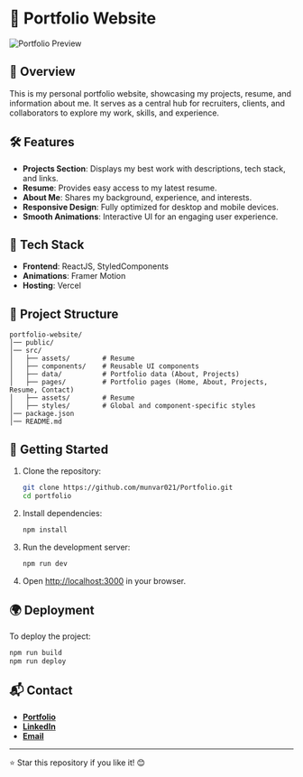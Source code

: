 # 🚀 Portfolio Website

![Portfolio Preview](https://res.cloudinary.com/dnkjgw2ti/image/upload/v1742747734/Portfolio/fmrww5vxxzb2odszpvhx.png)

## 🌟 Overview

This is my personal portfolio website, showcasing my projects, resume, and information about me. It serves as a central hub for recruiters, clients, and collaborators to explore my work, skills, and experience.

## 🛠️ Features

- **Projects Section**: Displays my best work with descriptions, tech stack, and links.
- **Resume**: Provides easy access to my latest resume.
- **About Me**: Shares my background, experience, and interests.
- **Responsive Design**: Fully optimized for desktop and mobile devices.
- **Smooth Animations**: Interactive UI for an engaging user experience.

## 🚧 Tech Stack

- **Frontend**: ReactJS, StyledComponents
- **Animations**: Framer Motion
- **Hosting**: Vercel

## 📂 Project Structure

```
portfolio-website/
│── public/
│── src/
│   ├── assets/        # Resume
│   ├── components/    # Reusable UI components
│   ├── data/          # Portfolio data (About, Projects)
│   ├── pages/         # Portfolio pages (Home, About, Projects, Resume, Contact)
│   ├── assets/        # Resume
│   ├── styles/        # Global and component-specific styles
│── package.json
│── README.md
```

## 🚀 Getting Started

1. Clone the repository:
   ```sh
   git clone https://github.com/munvar021/Portfolio.git
   cd portfolio
   ```
2. Install dependencies:
   ```sh
   npm install
   ```
3. Run the development server:
   ```sh
   npm run dev
   ```
4. Open [http://localhost:3000](http://localhost:3000) in your browser.

## 🌍 Deployment

To deploy the project:

```sh
npm run build
npm run deploy
```

## 📬 Contact

- **[Portfolio](https://portfolio-beta-eight-29.vercel.app)**
- **[LinkedIn](https://www.linkedin.com/in/munvar-khajavali-shaik)**
- **[Email](mailto:munvar021@gmail.com)**

---

⭐ Star this repository if you like it! 😊
